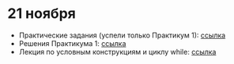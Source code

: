 # 21 ноября 

* Практические задания (успели только Практикум 1): [ссылка](http://nbviewer.jupyter.org/github/allatambov/py-dat18/blob/master/21-11/practice-21-11.ipynb)
* Решения Практикума 1: [ссылка](http://nbviewer.jupyter.org/github/allatambov/py-dat18/blob/master/21-11/practice1-solutions.ipynb)
* Лекция по условным конструкциям и циклу while: [ссылка](http://nbviewer.jupyter.org/github/allatambov/py-dat18/blob/master/21-11/if-else-while.ipynb)
